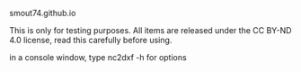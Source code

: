 smout74.github.io

This is only for testing purposes. All items are released under the CC BY-ND 4.0 license, read this carefully before using.

in a console window, type nc2dxf -h for options
